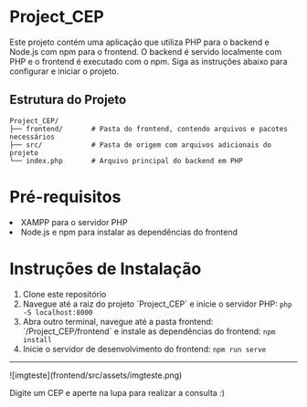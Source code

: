 # Project_CEP

Este projeto contém uma aplicação que utiliza PHP para o backend e Node.js com npm para o frontend. O backend é servido localmente com PHP e o frontend é executado com o npm. Siga as instruções abaixo para configurar e iniciar o projeto.

## Estrutura do Projeto

```plaintext
Project_CEP/
├── frontend/       # Pasta do frontend, contendo arquivos e pacotes necessários
├── src/            # Pasta de origem com arquivos adicionais do projeto
└── index.php       # Arquivo principal do backend em PHP
````

# Pré-requisitos

<li>XAMPP para o servidor PHP</li>
<li>Node.js e npm para instalar as dependências do frontend</li>

# Instruções de Instalação

<ol>
  <li>Clone este repositório</li>
  <li>Navegue até a raiz do projeto `Project_CEP` e inicie o servidor PHP: <code>php -S localhost:8000</code></li>
  <li>Abra outro terminal, navegue até a pasta frontend: `/Project_CEP/frontend` e instale as dependências do frontend: <code>npm install</code></li>
  <li>Inicie o servidor de desenvolvimento do frontend: <code>npm run serve</code></li>
</ol>

<hr>
![imgteste](frontend/src/assets/imgteste.png)


Digite um CEP e aperte na lupa para realizar a consulta :)
